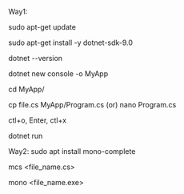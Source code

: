 Way1:

sudo apt-get update

sudo apt-get install -y dotnet-sdk-9.0

dotnet --version

dotnet new console -o MyApp

cd MyApp/

cp file.cs MyApp/Program.cs
     (or)
nano Program.cs

ctl+o, Enter, ctl+x

dotnet run

Way2:
 sudo apt install mono-complete

 mcs <file_name.cs>

 mono <file_name.exe>
